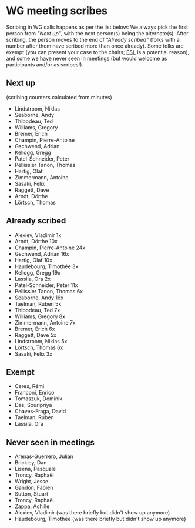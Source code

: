 # WG meeting scribes

Scribing in WG calls happens as per the list below: We always pick the first person from *"Next up"*, with the next person(s) being the alternate(s). After scribing, the person moves to the end of *"Already scribed"* (folks with a number after them have scribed more than once already). Some folks are exempt (you can present your case to the chairs; [ESL](https://en.wikipedia.org/wiki/English_as_a_second_or_foreign_language) is a potential reason), and some we have never seen in meetings (but would welcome as participants and/or as scribes!).

## Next up

(scribing counters calculated from minutes)

- Lindstroom, Niklas
- Seaborne, Andy
- Thibodeau, Ted
- Williams, Gregory
- Bremer, Erich
- Champin, Pierre-Antoine
- Gschwend, Adrian
- Kellogg, Gregg
- Patel-Schneider, Peter
- Pellissier Tanon, Thomas
- Hartig, Olaf
- Zimmermann, Antoine
- Sasaki, Felix
- Raggett, Dave
- Arndt, Dörthe
- Lörtsch, Thomas

## Already scribed 
- Alexiev, Vladimir  1x
- Arndt, Dörthe  10x
- Champin, Pierre-Antoine  24x
- Gschwend, Adrian  16x
- Hartig, Olaf  10x
- Haudebourg, Timothée  3x
- Kellogg, Gregg  19x
- Lassila, Ora  2x
- Patel-Schneider, Peter  11x
- Pellissier Tanon, Thomas  6x
- Seaborne, Andy  16x
- Taelman, Ruben  5x
- Thibodeau, Ted  7x
- Williams, Gregory  8x
- Zimmermann, Antoine  7x
- Bremer, Erich 6x
- Raggett, Dave 5x
- Lindstroom, Niklas 5x
- Lörtsch, Thomas 6x
- Sasaki, Felix 3x


## Exempt
- Ceres, Rémi  
- Franconi, Enrico  
- Tomaszuk, Dominik  
- Das, Souripriya  
- Chaves-Fraga, David
- Taelman, Ruben
- Lassila, Ora

## Never seen in meetings
- Arenas-Guerrero, Julián  
- Brickley, Dan  
- Lisena, Pasquale  
- Troncy, Raphaël  
- Wright, Jesse 
- Gandon, Fabien
- Sutton, Stuart
- Troncy, Raphaël
- Zappa, Achille
- Alexiev, Vladimir (was there briefly but didn't show up anymore)
- Haudebourg, Timothée (was there briefly but didn't show up anymore)

